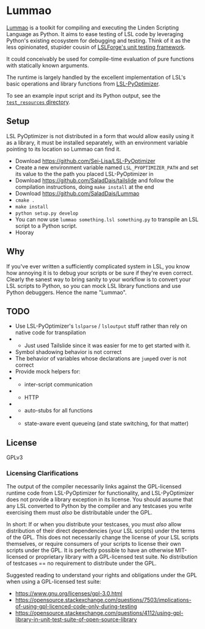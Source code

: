 # Lummao

[Lummao](https://github.com/SaladDais/Lummao) is a toolkit for compiling and executing the Linden Scripting Language as Python. 
It aims to ease testing of LSL code by leveraging Python's existing ecosystem for debugging and testing. Think of it as the less opinionated,
stupider cousin of [LSLForge's unit testing framework](https://github.com/raysilent/lslforge/blob/master/lslforge/eclipse/lslforge/html/unit-test.html).

It could conceivably be used for compile-time evaluation of pure functions with statically known arguments.

The runtime is largely handled by the excellent implementation of LSL's basic operations and library functions
from [LSL-PyOptimizer](https://github.com/Sei-Lisa/LSL-PyOptimizer).

To see an example input script and its Python output, see the [`test_resources` directory](https://github.com/SaladDais/Lummao/tree/master/tests/test_resources).

## Setup

LSL PyOptimizer is not distributed in a form that would allow easily using it as a library, it must be installed separately,
with an environment variable pointing to its location so Lummao can find it.

* Download <https://github.com/Sei-Lisa/LSL-PyOptimizer>
* Create a new environment variable named `LSL_PYOPTIMIZER_PATH` and set its value to the the path you placed LSL-PyOptimizer in
* Download <https://github.com/SaladDais/tailslide> and follow the compilation instructions, doing `make install` at the end
* Download <https://github.com/SaladDais/Lummao>
* `cmake .`
* `make install`
* `python setup.py develop`
* You can now use `lummao something.lsl something.py` to transpile an LSL script to a Python script.
* Hooray

## Why

If you've ever written a sufficiently complicated system in LSL, you know how annoying it is to debug your scripts
or be sure if they're even correct. Clearly the sanest way to bring sanity to your workflow is to convert your LSL
scripts to Python, so you can mock LSL library functions and use Python debuggers. Hence the name "Lummao".

## TODO

* Use LSL-PyOptimizer's `lslparse` / `lsloutput` stuff rather than rely on native code for transpilation
* * Just used Tailslide since it was easier for me to get started with it.
* Symbol shadowing behavior is not correct
* The behavior of variables whose declarations are `jump`ed over is not correct
* Provide mock helpers for: 
* * inter-script communication
* * HTTP
* * auto-stubs for all functions
* * state-aware event queueing (and state switching, for that matter)

## License

GPLv3

### Licensing Clarifications

The output of the compiler necessarily links against the GPL-licensed runtime code from LSL-PyOptimizer for
functionality, and LSL-PyOptimizer does not provide a library exception in its license.
You should assume that any LSL converted to Python by the compiler and any testcases you write exercising
them must _also_ be distributable under the GPL.

In short: If or when you distribute your testcases, you must _also_ allow distribution of their direct
dependencies (your LSL scripts) under the terms of the GPL. This does not necessarily
change the license of your LSL scripts themselves, or require consumers of your scripts to license
their own scripts under the GPL. It is perfectly possible to have an otherwise MIT-licensed or proprietary
library with a GPL-licensed test suite. No distribution of testcases == no requirement to distribute under the GPL.

Suggested reading to understand your rights and obligations under the GPL when using a GPL-licensed test suite:

* https://www.gnu.org/licenses/gpl-3.0.html
* https://opensource.stackexchange.com/questions/7503/implications-of-using-gpl-licenced-code-only-during-testing
* https://opensource.stackexchange.com/questions/4112/using-gpl-library-in-unit-test-suite-of-open-source-library
